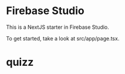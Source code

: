 # Firebase Studio

This is a NextJS starter in Firebase Studio.

To get started, take a look at src/app/page.tsx.
# quizz
